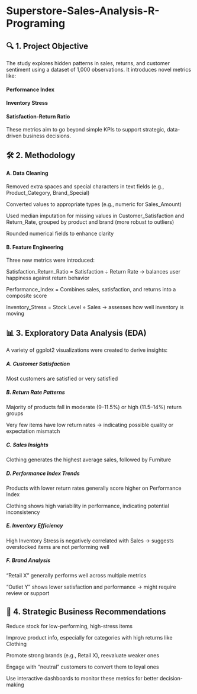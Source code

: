 # Superstore-Sales-Analysis-R-Programing
## 🔍 1. Project Objective

The study explores hidden patterns in sales, returns, and customer sentiment using a dataset of 1,000 observations. It introduces novel metrics like:

#### Performance Index

#### Inventory Stress

#### Satisfaction-Return Ratio

These metrics aim to go beyond simple KPIs to support strategic, data-driven business decisions.


## 🛠 2. Methodology

#### A. Data Cleaning

Removed extra spaces and special characters in text fields (e.g., Product_Category, Brand_Special)

Converted values to appropriate types (e.g., numeric for Sales_Amount)

Used median imputation for missing values in Customer_Satisfaction and Return_Rate, grouped by product and brand (more robust to outliers)

Rounded numerical fields to enhance clarity

#### B. Feature Engineering

Three new metrics were introduced:

Satisfaction_Return_Ratio = Satisfaction ÷ Return Rate → balances user happiness against return behavior

Performance_Index = Combines sales, satisfaction, and returns into a composite score

Inventory_Stress = Stock Level ÷ Sales → assesses how well inventory is moving


## 📊 3. Exploratory Data Analysis (EDA)

A variety of ggplot2 visualizations were created to derive insights:

##### A. Customer Satisfaction

Most customers are satisfied or very satisfied

##### B. Return Rate Patterns

Majority of products fall in moderate (9–11.5%) or high (11.5–14%) return groups

Very few items have low return rates → indicating possible quality or expectation mismatch

##### C. Sales Insights

Clothing generates the highest average sales, followed by Furniture

##### D. Performance Index Trends

Products with lower return rates generally score higher on Performance Index

Clothing shows high variability in performance, indicating potential inconsistency

##### E. Inventory Efficiency

High Inventory Stress is negatively correlated with Sales → suggests overstocked items are not performing well

##### F. Brand Analysis

“Retail X” generally performs well across multiple metrics

“Outlet Y” shows lower satisfaction and performance → might require review or support


## 🧠 4. Strategic Business Recommendations

Reduce stock for low-performing, high-stress items

Improve product info, especially for categories with high returns like Clothing

Promote strong brands (e.g., Retail X), reevaluate weaker ones

Engage with “neutral” customers to convert them to loyal ones

Use interactive dashboards to monitor these metrics for better decision-making
